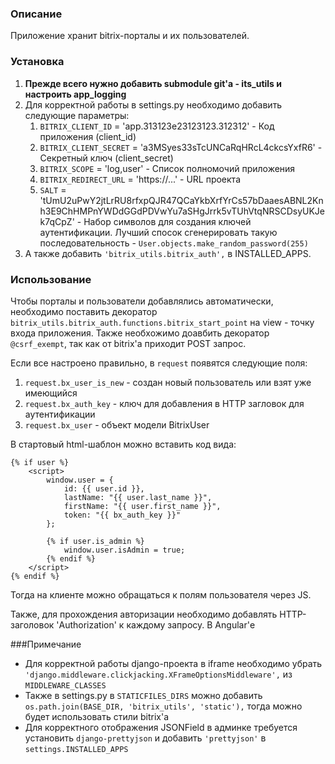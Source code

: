 ### Описание
Приложение хранит bitrix-порталы и их пользователей.

### Установка

1. **Прежде всего нужно добавить submodule git'а - its_utils и настроить app_logging**
1. Для корректной работы в settings.py необходимо добавить следующие параметры:
    1. `BITRIX_CLIENT_ID` = 'app.313123e23123123.312312' - Код приложения (client_id)
    1. `BITRIX_CLIENT_SECRET` = 'a3MSyes33sTcUNCaRqHRcL4ckcsYxfR6' - Секретный ключ (client_secret)
    1. `BITRIX_SCOPE` = 'log,user' - Список полномочий приложения
    1. `BITRIX_REDIRECT_URL` = 'https://...' - URL проекта
    1. `SALT` = 'tUmU2uPwY2jtLrRU8rfxpQJR47QCaYkbXrfYrCs57bDaaesABNL2Knh3E9ChHMPnYWDdGGdPDVwYu7aSHgJrrk5vTUhVtqNRSCDsyUKJek7qCpZ' - Набор символов для создания ключей аутентификации. Лучший спосок сгенерировать такую последовательность - `User.objects.make_random_password(255)`
1. А также добавить `'bitrix_utils.bitrix_auth',` в INSTALLED_APPS.

### Использование
Чтобы порталы и пользователи добавлялись автоматически, необходимо поставить декоратор `bitrix_utils.bitrix_auth.functions.bitrix_start_point` на view - точку входа приложения.
Также необхожимо доавбить декоратор `@csrf_exempt`, так как от bitrix'a приходит POST запрос.

Если все настроено правильно, в `request` появятся следующие поля: 

1. `request.bx_user_is_new` - создан новый пользователь или взят уже имеющийся
1. `request.bx_auth_key` - ключ для добавления в HTTP загловок для аутентификации
1. `request.bx_user` - объект модели BitrixUser

В стартовый html-шаблон можно вставить код вида:

```
{% if user %}
    <script>
        window.user = {
            id: {{ user.id }},
            lastName: "{{ user.last_name }}",
            firstName: "{{ user.first_name }}",
            token: "{{ bx_auth_key }}"
        };

        {% if user.is_admin %}
            window.user.isAdmin = true;
        {% endif %}
    </script>
{% endif %}
```

Тогда на клиенте можно обращаться к полям пользователя через JS.

Также, для прохождения авторизации необходимо добавлять HTTP-заголовок 'Authorization' к каждому запросу. В Angular'е

###Примечание

* Для корректной работы django-проекта в iframe необходимо убрать `'django.middleware.clickjacking.XFrameOptionsMiddleware',` из `MIDDLEWARE_CLASSES`
* Также в settings.py в `STATICFILES_DIRS` можно добавить `os.path.join(BASE_DIR, 'bitrix_utils', 'static'),` тогда можно будет использовать стили bitrix'a
* Для корректного отображения JSONField в админке требуется установить
    `django-prettyjson` и добавить `'prettyjson'` в `settings.INSTALLED_APPS`
